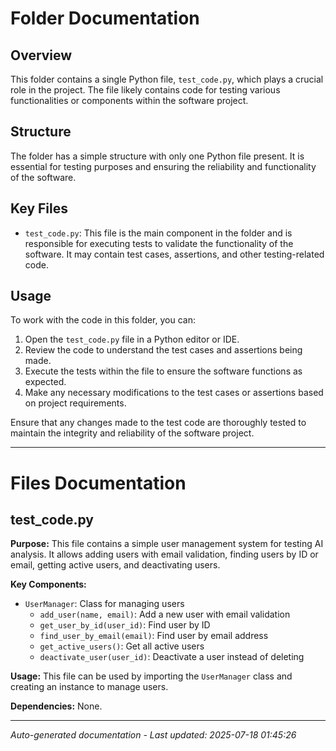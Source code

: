 # Folder Documentation

## Overview
This folder contains a single Python file, `test_code.py`, which plays a crucial role in the project. The file likely contains code for testing various functionalities or components within the software project.

## Structure
The folder has a simple structure with only one Python file present. It is essential for testing purposes and ensuring the reliability and functionality of the software.

## Key Files
- `test_code.py`: This file is the main component in the folder and is responsible for executing tests to validate the functionality of the software. It may contain test cases, assertions, and other testing-related code.

## Usage
To work with the code in this folder, you can:
1. Open the `test_code.py` file in a Python editor or IDE.
2. Review the code to understand the test cases and assertions being made.
3. Execute the tests within the file to ensure the software functions as expected.
4. Make any necessary modifications to the test cases or assertions based on project requirements.

Ensure that any changes made to the test code are thoroughly tested to maintain the integrity and reliability of the software project.

---

# Files Documentation

## test_code.py

**Purpose:** This file contains a simple user management system for testing AI analysis. It allows adding users with email validation, finding users by ID or email, getting active users, and deactivating users.

**Key Components:**
- `UserManager`: Class for managing users
  - `add_user(name, email)`: Add a new user with email validation
  - `get_user_by_id(user_id)`: Find user by ID
  - `find_user_by_email(email)`: Find user by email address
  - `get_active_users()`: Get all active users
  - `deactivate_user(user_id)`: Deactivate a user instead of deleting

**Usage:** This file can be used by importing the `UserManager` class and creating an instance to manage users.

**Dependencies:** None.

---
*Auto-generated documentation - Last updated: 2025-07-18 01:45:26*
